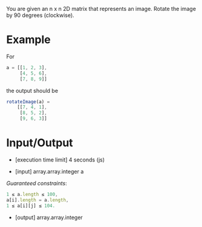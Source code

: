You are given an n x n 2D matrix that represents an image. Rotate the image by 90 degrees (clockwise).

# Example

For

```js
a = [[1, 2, 3],
     [4, 5, 6],
     [7, 8, 9]]
``` 

the output should be

```js
rotateImage(a) =
    [[7, 4, 1],
     [8, 5, 2],
     [9, 6, 3]]
```

# Input/Output

- [execution time limit] 4 seconds (js)

- [input] array.array.integer a

_Guaranteed constraints_:
```js
1 ≤ a.length ≤ 100,
a[i].length = a.length,
1 ≤ a[i][j] ≤ 104.
```

- [output] array.array.integer
